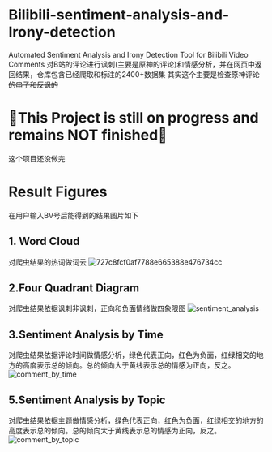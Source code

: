 # Bilibili-sentiment-analysis-and-Irony-detection
Automated Sentiment Analysis and Irony Detection Tool for Bilibili Video Comments
对B站的评论进行讽刺(主要是原神的评论)和情感分析，并在网页中返回结果，仓库包含已经爬取和标注的2400+数据集
~~其实这个主要是检查原神评论的串子和反讽的~~

# 🎈This Project is still on progress and remains NOT finished🎈
这个项目还没做完

# Result Figures
在用户输入BV号后能得到的结果图片如下
## 1. Word Cloud
对爬虫结果的热词做词云
![727c8fcf0af7788e665388e476734cc](https://github.com/user-attachments/assets/b0f85e77-fd85-4b8d-8e0f-b451d0f9c432)
## 2.Four Quadrant Diagram
对爬虫结果依据讽刺非讽刺，正向和负面情绪做四象限图
![sentiment_analysis](https://github.com/user-attachments/assets/d8d8961b-b64f-40bb-8380-7b703f89ef64)
## 3.Sentiment Analysis by Time
对爬虫结果依据评论时间做情感分析，绿色代表正向，红色为负面，红绿相交的地方的高度表示总的倾向。总的倾向大于黄线表示总的情感为正向，反之。
![comment_by_time](https://github.com/user-attachments/assets/7c30e6d5-f100-40ca-a523-e334db703778)
## 5.Sentiment Analysis by Topic
对爬虫结果依据主题做情感分析，绿色代表正向，红色为负面，红绿相交的地方的高度表示总的倾向。总的倾向大于黄线表示总的情感为正向，反之。
![comment_by_topic](https://github.com/user-attachments/assets/57ced3dc-696d-4590-917b-72e5262e2df8)

